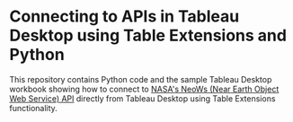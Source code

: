 # Connecting to APIs in Tableau Desktop using Table Extensions and Python

This repository contains Python code and the sample Tableau Desktop workbook showing how to connect to [NASA's NeoWs (Near Earth Object Web Service) API](https://api.nasa.gov/) directly from Tableau Desktop using Table Extensions functionality.
